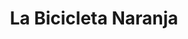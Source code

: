 ---
title: "La Bicicleta Naranja"
url: /ciudad-autonoma-de-buenos-aires/la-bicicleta-naranja/
shop: Fahrrad
---